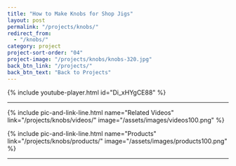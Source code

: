 ```yaml
---
title: "How to Make Knobs for Shop Jigs"
layout: post
permalink: "/projects/knobs/"
redirect_from:
  - "/knobs/"
category: project
project-sort-order: "04"
project-image: "/projects/knobs/knobs-320.jpg"
back_btn_link: "/projects/"
back_btn_text: "Back to Projects"
---
```


{% include youtube-player.html id="Di_xHYgCE88" %}

<p style="clear: left"></p>

<hr class="hr-thick">

<p></p>

{% include pic-and-link-line.html
  name="Related Videos"
  link="/projects/knobs/videos/"
  image="/assets/images/videos100.png" %}

{% include pic-and-link-line.html
  name="Products"
  link="/projects/knobs/products/"
  image="/assets/images/products100.png" %}

<hr class="hr-thick">

<p></p>
